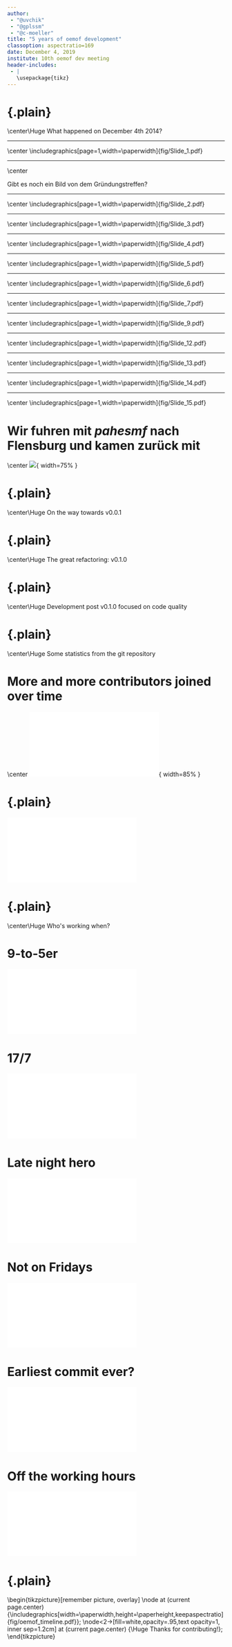 ```yaml
---
author:
 - "@uvchik"
 - "@gplssm"
 - "@c-moeller"
title: "5 years of oemof development"
classoption: aspectratio=169
date: December 4, 2019
institute: 10th oemof dev meeting
header-includes:
 - |
   \usepackage{tikz}
---
```


# {.plain}

\center\Huge What happened on December 4th 2014?

---

\center
\includegraphics[page=1,width=\paperwidth]{fig/Slide_1.pdf}

---

\center

Gibt es noch ein Bild von dem Gründungstreffen?

---

\center
\includegraphics[page=1,width=\paperwidth]{fig/Slide_2.pdf}

---

\center
\includegraphics[page=1,width=\paperwidth]{fig/Slide_3.pdf}

---

\center
\includegraphics[page=1,width=\paperwidth]{fig/Slide_4.pdf}

---

\center
\includegraphics[page=1,width=\paperwidth]{fig/Slide_5.pdf}

---

\center
\includegraphics[page=1,width=\paperwidth]{fig/Slide_6.pdf}

---

\center
\includegraphics[page=1,width=\paperwidth]{fig/Slide_7.pdf}

---

\center
\includegraphics[page=1,width=\paperwidth]{fig/Slide_9.pdf}

---

\center
\includegraphics[page=1,width=\paperwidth]{fig/Slide_12.pdf}

---

\center
\includegraphics[page=1,width=\paperwidth]{fig/Slide_13.pdf}

---

\center
\includegraphics[page=1,width=\paperwidth]{fig/Slide_14.pdf}

---

\center
\includegraphics[page=1,width=\paperwidth]{fig/Slide_15.pdf}

# Wir fuhren mit _pahesmf_ nach Flensburg und kamen zurück mit

\center
![](fig/oemof_phonetic_cropped.jpg){ width=75% }

# {.plain}

\center\Huge On the way towards v0.0.1

# {.plain}

\center\Huge The great refactoring: v0.1.0

# {.plain}

\center\Huge Development post v0.1.0 focused on code quality


# {.plain}

\center\Huge Some statistics from the git repository


# More and more contributors joined over time

\center
![](fig/Activity_in_quartals_hlines.pdf){ width=85% }

# {.plain}

![](fig/Punch_card_all.pdf)

# {.plain}

\center\Huge Who's working when?

# 9-to-5er

![](fig/Punch_card_henhuy.pdf)

# 17/7

![](fig/Punch_card_simnh.pdf)

# Late night hero

![](fig/Punch_card_gnn.pdf)

# Not on Fridays

![](fig/Punch_card_FranziPl.pdf)

# Earliest commit ever?

![](fig/Punch_card_p-snft.pdf)

# Off the working hours

![](fig/Punch_card_bmlancien.pdf)

# {.plain}

\begin{tikzpicture}[remember picture, overlay]
\node at (current page.center) {\includegraphics[width=\paperwidth,height=\paperheight,keepaspectratio]{fig/oemof_timeline.pdf}};
\node<2->[fill=white,opacity=.95,text opacity=1, inner sep=1.2cm] at (current page.center) {\Huge Thanks for contributing!};
\end{tikzpicture}



